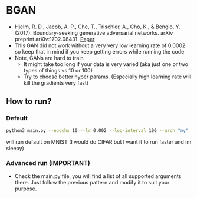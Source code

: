 # BGAN

- Hjelm, R. D., Jacob, A. P., Che, T., Trischler, A., Cho, K., & Bengio, Y. (2017). Boundary-seeking generative adversarial networks. arXiv preprint arXiv:1702.08431.  [Paper](https://arxiv.org/pdf/1702.08431.pdf?utm_source=aotu_io&utm_medium=liteo2_web)
- This GAN did not work without a very very low learning rate of 0.0002 so keep that in mind if you keep getting errors while running the code
- Note, GANs are hard to train
    - It might take too long if your data is very varied (aka just one or two types of things vs 10 or 100)
    - Try to choose better hyper params. (Especially high learning rate will kill the gradients very fast)

## How to run?

### Default
```bash
python3 main.py --epochs 10 --lr 0.002 --log-interval 100 --arch "my"
```
will run default  on MNIST (I would do CIFAR but I want it to run faster and im sleepy)

### Advanced run (IMPORTANT)

- Check the main.py file, you will find a list of all supported arguments there. Just follow the previous pattern and modify it to suit your purpose.

